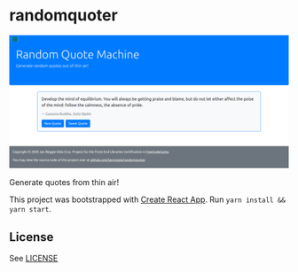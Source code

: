 # randomquoter

![Screenshot of randomquoter](./screenshot.png)

Generate quotes from thin air!

This project was bootstrapped with [Create React App](https://github.com/facebook/create-react-app).
Run `yarn install && yarn start`.

## License

See [LICENSE](./LICENSE)
